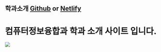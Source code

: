 ## 학과소개 <a href="https://baesub.github.io/introduce/">Github</a> or <a href=https://introduce0.netlify.app/>Netlify</a>

<h1> 컴퓨터정보융합과 학과 소개 사이트 입니다. </h1>

<img src = "https://user-images.githubusercontent.com/113866062/206959634-a691ad6b-5a75-4e9e-87f4-d3d291b1fcdd.png">
